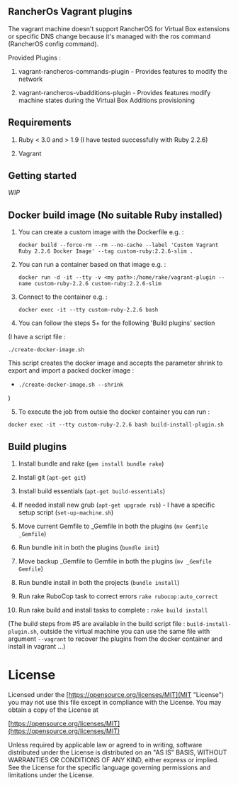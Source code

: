 ## RancherOs Vagrant plugins

The vagrant machine doesn't support RancherOS for Virtual Box extensions or specific DNS change because it's managed with the ros command (RancherOS config command).

Provided Plugins :

1) vagrant-rancheros-commands-plugin - Provides features to modify the network

2) vagrant-rancheros-vbadditions-plugin - Provides features modify machine states during the Virtual Box Additions provisioning


## Requirements

1) Ruby < 3.0 and > 1.9 (I have tested successfully with Ruby 2.2.6)

2) Vagrant


## Getting started

_WIP_


## Docker build image (No suitable Ruby installed)

1) You can create a custom image with the Dockerfile e.g. :

     `docker build --force-rm --rm --no-cache --label 'Custom Vagrant Ruby 2.2.6 Docker Image' --tag custom-ruby:2.2.6-slim .`

2) You can run a container based on that image e.g. :

     `docker run -d -it --tty -v <my path>:/home/rake/vagrant-plugin --name custom-ruby-2.2.6 custom-ruby:2.2.6-slim`

3) Connect to the container e.g. :

     `docker exec -it --tty custom-ruby-2.2.6 bash`

4) You can follow the steps 5+ for the following 'Build plugins' section

(I have a script file :

  `./create-docker-image.sh`

  This script creates the docker image and accepts the parameter shrink to export and import a packed docker image :

*  `./create-docker-image.sh --shrink`

)

5) To execute the job from outsie the docker container you can run :

`docker exec -it --tty custom-ruby-2.2.6 bash build-install-plugin.sh`


## Build plugins

 1) Install bundle and rake (`gem install bundle rake`)

 2) Install git (`apt-get git`)

 3) Install build essentials (`apt-get build-essentials`)

 4) If needed install new grub (`apt-get upgrade rub`) - I have a specific setup script (`set-up-machine.sh`)

 5) Move current Gemfile to \_Gemfile in both the plugins (`mv Gemfile _Gemfile`)

 6) Run bundle init in both the plugins (`bundle init`)

 7) Move backup \_Gemfile to Gemfile in both the plugins (`mv _Gemfile Gemfile`)

 8) Run bundle install in both the projects (`bundle install`)

 9) Run rake RuboCop task to correct errors `rake rubocop:auto_correct`

10) Run rake build and install tasks to complete : `rake build install`

(The build steps from \#5 are available in the build script file : `build-install-plugin.sh`, outside the virtual machine you can use the same file with argument `--vagrant` to recover the plugins from the docker container and install in vagrant ...)

# License

Licensed under the [https://opensource.org/licenses/MIT](MIT "License") you may not use this file except in compliance with the License.
You may obtain a copy of the License at

[https://opensource.org/licenses/MIT](https://opensource.org/licenses/MIT)

Unless required by applicable law or agreed to in writing, software
distributed under the License is distributed on an "AS IS" BASIS,
WITHOUT WARRANTIES OR CONDITIONS OF ANY KIND, either express or implied.
See the License for the specific language governing permissions and
limitations under the License.
